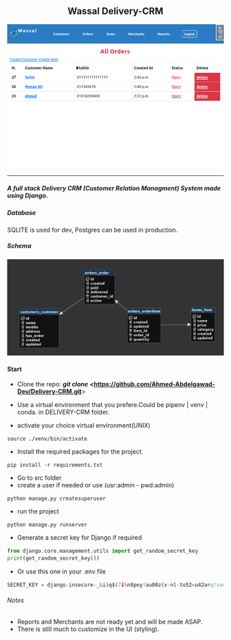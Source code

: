 <h2 align="center">Wassal Delivery-CRM</h2>
<p align="center">
<img src="/gifs/1.gif" />
</p>

---
<h5>A full stack Delivery CRM (Customer Relation Managment) System made using Django.</h5>

##### Database

SQLITE is used for dev, Postgres can be used in production.

##### Schema

<img src="/gifs/DB_Schema.png" />

#### Start

* Clone the repo:  ***git clone*** **<<https://github.com/Ahmed-Abdelgawad-Dev/Delivery-CRM.git>**>

* Use a virtual environment that you prefere.Could be pipenv | venv | conda. in DELIVERY-CRM folder.

* activate your choice virtual environment(UNIX)

```shell
source ./venv/bin/activate
```

* Install the required packages for the project.

```shell
pip install -r requirements.txt
```

* Go to src folder
* create a user if needed or use (usr:admin - pwd:admin)

```shell
python manage.py createsuperuser
```

* run the project

```shell
python manage.py runserver
```

* Generate a secret key for Django if required

```python
from django.core.management.utils import get_random_secret_key
print(get_random_secret_key())
```

* Or use this one in your .env file

```python
SECRET_KEY = django-insecure-_&i)q$(7i%n8pey!au00z(x-nl-to52=u42a#q!xocp)-xfj0s
```

###### Notes

* Reports and Merchants are not ready yet and will be made ASAP.
* There is still much to customize in the UI (styling).
